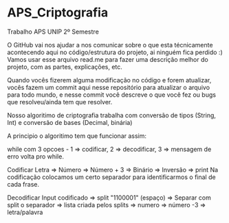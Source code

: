 # APS_Criptografia
Trabalho APS UNIP 2º Semestre

O GitHub vai nos ajudar a nos comunicar sobre o que esta técnicamente acontecendo aqui no código/estrutura do projeto, ai ninguém fica perdido :)
Vamos usar esse arquivo read.me para fazer uma descrição melhor do projeto, com as partes, explicações, etc.

Quando vocês fizerem alguma modificação no código e forem atualizar, vocês fazem um commit aqui nesse repositório para atualizar o arquivo para todo mundo, e nesse commit você descreve o que você fez ou bugs que resolveu/ainda tem que resolver.

Nosso algoritimo de criptografia trabalha com conversão de tipos (String, Int) e conversão de bases (Decimal, binária)

A principio o algoritimo tem que funcionar assim:

while com 3 opcoes - 1 => codificar, 2 => decodificar, 3 => mensagem de erro volta pro while.

Codificar
  Letra => Número => Número + 3 => Binário => Inversão => print
  Na codificação colocamos um certo separador para identificarmos o final de cada frase.
 
Decodificar
  Input codificado => split "1100001" (espaço) => Separar com split o separador => lista criada pelos splits => numero => número -3 => letra/palavra



